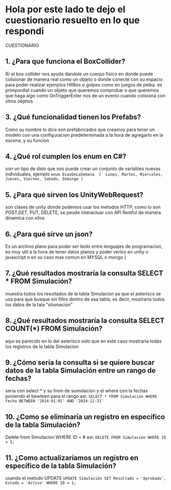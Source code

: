 # Hola por este lado te dejo el cuestionario resuelto en lo que respondi
CUESTIONARIO

## 1. ¿Para que funciona el BoxCollider?
   R/ el box collider nos ayuda dandole un cuerpo fisico en donde puede colisionar de manera real como un objeto o donde conecte con su espacio para poder realizar  ejemplos HItBox o golpes como en juegos de pelea. es primpordial cuando un objeto que queremos comprobar o que queremos que haga algo como OnTriggerEnter nos de un evento cuando colisiona con otros objetos

## 3. ¿Qué funcionalidad tienen los Prefabs?
  Como su nombre lo dice son prefabricados que creamos para tener un modelo con una configuracion predeterminada a la hora de agregarlo en la escena, y su funcion 
## 4. ¿Qué rol cumplen los enum en C#?
son un tipo de dato que nos puede crear un conjunto de variables nuevas individuales, ejemplo 
` enum DiasDeLaSemana 
[  Lunes, Martes, Miercoles, Jueves, Viernes, Sabado, Domingo ]
`
## 5. ¿Para qué sirven los UnityWebRequest?
son clases de unity donde podemos usar los metodos HTTP, como lo son POST,GET, PUT, DELETE, se peude interactuar con API Restful de manera dinamica con ellos
## 6. ¿Para qué sirve un json?
Es un archivo plano para poder ser leido entre lenguajes de programacion, es muy util a la hora de tener datos planos y poder verlos en unity o javascript o en su caso mas comun en MYSQL o mongo }

## 7. ¿Qué resultados mostraría la consulta SELECT * FROM Simulación?
muestra todos los resultados de la tabla Simulacion ya que el asterisco se usa para que busque sin filtro dentro de esa tabla, es decir, mostraria todos los datos de la tala "silumacion" 
## 8. ¿Qué resultados mostraría la consulta SELECT COUNT(*) FROM Simulación?
aqui es parecido en lo del asterisco solo que en este caso mostraria todas los registros de la tabla Simulacion 
## 9. ¿Cómo sería la consulta si se quiere buscar datos de la tabla Simulación entre un rango de fechas?

seria con select * y su from de sumulacion y el where con la fechas poniendo el bewteen para el rango asi:
`SELECT * FROM Simulación WHERE Fecha BETWEEN '2024-01-01' AND '2024-12-31'`

## 10. ¿Como se eliminaría un registro en específico de la tabla Simulación?
Delete from Simulacion WHERE ID = # asi:
`DELETE FROM Simulación WHERE ID = 1;`

## 11. ¿Como actualizaríamos un registro en específico de la tabla Simulación?
usando el metodo UPDATE 
`UPDATE Simulación
SET Resultado = 'Aprobado', Estado = 'Activo'
WHERE ID = 1;`
